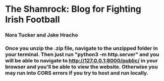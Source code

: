 # The Shamrock: Blog for Fighting Irish Football
### Nora Tucker and Jake Hracho

### Once you unzip the .zip file, navigate to the unzipped folder in your terminal. Then just run "python3 -m http.server" and you will be able to navigate to http://127.0.0.1:8000/public/ in your browser and you'll be able to view the website. Otherwise you may run into CORS errors if you try to host and run locally.
